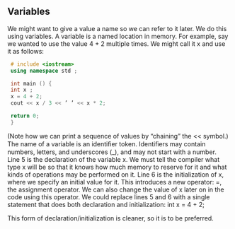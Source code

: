 ## Variables

We might want to give a value a name so we can refer to it later. We do this using variables.
A variable is a named location in memory.
For example, say we wanted to use the value 4 + 2 multiple times. We might call it x and
use it as follows:
```cpp
 # include <iostream>
 using namespace std ;

 int main () {
 int x ;
 x = 4 + 2;
 cout << x / 3 << ’ ’ << x * 2;

 return 0;
 }
 ```
(Note how we can print a sequence of values by “chaining” the << symbol.)
The name of a variable is an identiﬁer token. Identiﬁers may contain numbers, letters, and
underscores (_), and may not start with a number.
Line 5 is the declaration of the variable x. We must tell the compiler what type x will be
so that it knows how much memory to reserve for it and what kinds of operations may be
performed on it.
Line 6 is the initialization of x, where we specify an initial value for it. This introduces a
new operator: =, the assignment operator. We can also change the value of x later on in the
code using this operator.
We could replace lines 5 and 6 with a single statement that does both declaration and
initialization:
int x = 4 + 2;

This form of declaration/initialization is cleaner, so it is to be preferred.
